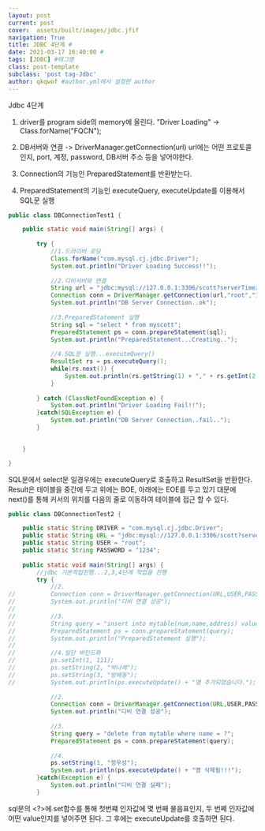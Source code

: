 ```yaml
---
layout: post
current: post
cover:  assets/built/images/jdbc.jfif
navigation: True
title: JDBC 4단계 #
date: 2021-03-17 16:40:00 #
tags: [JDBC] #태그명
class: post-template
subclass: 'post tag-Jdbc'
author: qkqwof #author.yml에서 설정한 author
---
```

Jdbc 4단계

1. driver를 program side의 memory에 올린다. "Driver Loading"
-> Class.forName("FQCN");

2. DB서버와 연결 -> DriverManager.getConnection(url) url에는 어떤 프로토콜인지, port, 계정, password, DB서버 주소 등을 넣어야한다.

3. Connection의 기능인 PreparedStatement를 반환받는다.

4. PreparedStatement의 기능인 executeQuery, executeUpdate를 이용해서 SQL문 실행

``` Java
public class DBConnectionTest1 {

	public static void main(String[] args) {
		
		try {
			//1.드라이버 로딩
			Class.forName("com.mysql.cj.jdbc.Driver");
			System.out.println("Driver Loading Success!!");
			
			//2.디비서버와 연결
			String url = "jdbc:mysql://127.0.0.1:3306/scott?serverTimezone=UTC&useUnicode=yes&characterEncoding=UTF-8";
			Connection conn = DriverManager.getConnection(url,"root","1234");
			System.out.println("DB Server Connection..ok");
			
			//3.PreparedStatement 실행
			String sql = "select * from myscott";
			PreparedStatement ps = conn.prepareStatement(sql);
			System.out.println("PreparedStatement...Creating..");
			
			//4.SQL문 실행...executeQuery()
			ResultSet rs = ps.executeQuery();
			while(rs.next()) {
				System.out.println(rs.getString(1) + "," + rs.getInt(2));
			}
			
		} catch (ClassNotFoundException e) {
			System.out.println("Driver Loading Fail!!");
		}catch(SQLException e) {
			System.out.println("DB Server Connection..fail..");
		}
		

	}

}
```

SQL문에서 select문 일경우에는 executeQuery로 호출하고 ResultSet을 반환한다.
Result은 테이블을 중간에 두고 위에는 BOE, 아래에는 EOE를 두고 있기 대문에 next()를 통해 커서의 위치를 다음의 줄로 이동하여 테이블에 접근 할 수 있다.

``` Java
public class DBConnectionTest2 {

	public static String DRIVER = "com.mysql.cj.jdbc.Driver";
	public static String URL = "jdbc:mysql://127.0.0.1:3306/scott?serverTimezone=UTC&useUnicode=yes&characterEncoding=UTF-8";
	public static String USER = "root";
	public static String PASSWORD = "1234";
	
	public static void main(String[] args) {
		//jdbc 기본작업진행...2,3,4단계 작업을 진행
		try {
			//2.
//			Connection conn = DriverManager.getConnection(URL,USER,PASSWORD);
//			System.out.println("디비 연결 성공");
//			
//			//3.
//			String query = "insert into mytable(num,name,address) values(?,?,?)";
//			PreparedStatement ps = conn.prepareStatement(query);
//			System.out.println("PreparedStatement 실행");
//			
//			//4.일단 바인드화
//			ps.setInt(1, 111);
//			ps.setString(2, "박나래");
//			ps.setString(3, "방배동");
//			System.out.println(ps.executeUpdate() + "명 추가되었습니다.");
			
			//2.
			Connection conn = DriverManager.getConnection(URL,USER,PASSWORD);
			System.out.println("디비 연결 성공");
			
			//3.
			String query = "delete from mytable where name = ?";
			PreparedStatement ps = conn.prepareStatement(query);
			
			//4.
			ps.setString(1, "정우성");
			System.out.println(ps.executeUpdate() + "명 삭제됨!!!");
		}catch(Exception e) {
			System.out.println("디비 연결 실패");
		}
```

sql문의 <?>에 set함수를 통해 첫번쨰 인자값에 몇 번째 물음표인지, 두 번쩨 인자값에 어떤 value인지를 넣어주면 된다.
그 후에는 executeUpdate를 호출하면 된다.